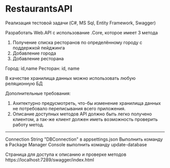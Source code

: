 # RestaurantsAPI

Реализация тестовой задачи (C#, MS Sql, Entity Framework, Swagger)

Разработать Web.API с использование .Core, которое имеет 3 метода
1. Получение списка ресторанов по определённому городу с поддержкой пейджинга
2. Добавление города
3. Добавление ресторана 
 
Город: id,name
Ресторан: id, name
 
В качестве хранилища данных можно использовать любую реляционную БД
 
Дополнительные требования:
1. Ахитектурно предусмотреть, что-бы изменение хранилища данных не потребовало переписывания всего приложения.
2. Описание доступных методов API должно быть легко получено клиентом, а так-же клиент должен иметь возможность проверить работу метод.

----

Connection String "DBConnection" в appsettings.json
Выполнить команду в Package Manager Console выполнить команду update-database

Страница для доступа к описанию и проверке методов https://localhost:7289/swagger/index.html
